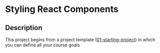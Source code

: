 # Styling React Components

## Description

This project begins from a project template ([01-starting-project](./01-starting-project)) in which you can define all your course goals
